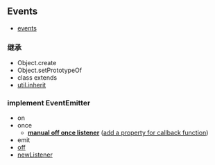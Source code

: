 ## Events

* [events](https://nodejs.org/dist/latest-v14.x/docs/api/events.html#events_events)

### 继承

* Object.create
* Object.setPrototypeOf
* class extends
* [util.inherit](https://devdocs.io/node~14_lts/util#util_util_inherits_constructor_superconstructor)

### implement EventEmitter

* on
* once
  * [**manual off once
    listener**](https://github.com/wangkaiwd/node-core/blob/9e7d35fe59970d7ea6c0b3b82eb6131855e16546/05.events/demo.js#L18-L19) ([add a property for callback function](https://github.com/wangkaiwd/node-core/blob/9e7d35fe59970d7ea6c0b3b82eb6131855e16546/05.events/my-emitter.js#L37))
* emit
* [off](https://github.com/wangkaiwd/node-core/blob/9e7d35fe59970d7ea6c0b3b82eb6131855e16546/05.events/my-emitter.js#L27)
* [newListener](https://github.com/wangkaiwd/node-core/blob/9e7d35fe59970d7ea6c0b3b82eb6131855e16546/05.events/my-emitter.js#L12-L14)
